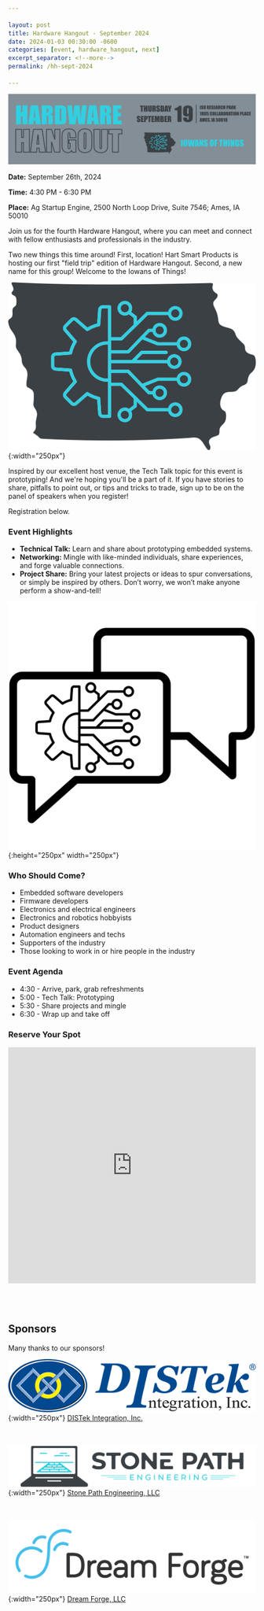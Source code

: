 ```yaml
---

layout: post
title: Hardware Hangout - September 2024
date: 2024-01-03 00:30:00 -0600
categories: [event, hardware_hangout, next]
excerpt_separator: <!--more-->
permalink: /hh-sept-2024

---
```


![Banner](/assets/images/banner_hardware_hangout_2024_09.png)

**Date:**  September 26th, 2024

**Time:**  4:30 PM - 6:30 PM

**Place:** Ag Startup Engine, 2500 North Loop Drive, Suite 7546; Ames, IA 50010

Join us for the fourth Hardware Hangout, where you can meet and connect with fellow enthusiasts and professionals in the industry.

Two new things this time around! First, location! Hart Smart Products is hosting our first "field trip" edition of Hardware Hangout. Second, a new name for this group! Welcome to the Iowans of Things!

![Logo](/assets/images/iowans_of_things.png){:width="250px"}

Inspired by our excellent host venue, the Tech Talk topic for this event is prototyping! And we're hoping you'll be a part of it. If you have stories to share, pitfalls to point out, or tips and tricks to trade, sign up to be on the panel of speakers when you register!

Registration below.

<!--more-->  
<!--the above "comment" tells the main page where to put the break-->

### Event Highlights

- **Technical Talk:** Learn and share about prototyping embedded systems.
- **Networking:** Mingle with like-minded individuals, share experiences, and forge valuable connections.
- **Project Share:** Bring your latest projects or ideas to spur conversations, or simply be inspired by others. Don’t worry, we won’t make anyone perform a show-and-tell!

![Icon](/assets/images/icon_hardware_hangout.png){:height="250px" width="250px"}

### Who Should Come?

- Embedded software developers
- Firmware developers
- Electronics and electrical engineers
- Electronics and robotics hobbyists
- Product designers
- Automation engineers and techs
- Supporters of the industry
- Those looking to work in or hire people in the industry

### Event Agenda

- 4:30 - Arrive, park, grab refreshments
- 5:00 - Tech Talk: Prototyping
- 5:30 - Share projects and mingle
- 6:30 - Wrap up and take off

### Reserve Your Spot

<iframe width="640px" height="480px" src="https://forms.office.com/Pages/ResponsePage.aspx?id=TC-pVBN1lUyrG48XT6bHMM1ikcqVEqBFvBT6xFFlvOVUNzc2S0M0UlVROVJBNDNMMlk1TVAyWVdORC4u&embed=true" frameborder="0" marginwidth="0" marginheight="0" style="border: none; max-width:100%; max-height:100vh" allowfullscreen webkitallowfullscreen mozallowfullscreen msallowfullscreen> </iframe>

<br /><br />

## Sponsors

Many thanks to our sponsors!

![DISTek Logo](/assets/images/DISTek_Logo.png){:width="250px"}
[DISTek Integration, Inc.](https://distek.com/)

<br /><br />
![SPE Logo](/assets/images/logo_stonepath_horiz.png){:width="250px"}
[Stone Path Engineering, LLC](https://stonepathengineering.com/)


<br /><br />
![Dream Forge Logo](/assets/images/DF_Logo.png){:width="250px"}
[Dream Forge, LLC](https://dreamforge.us/)

